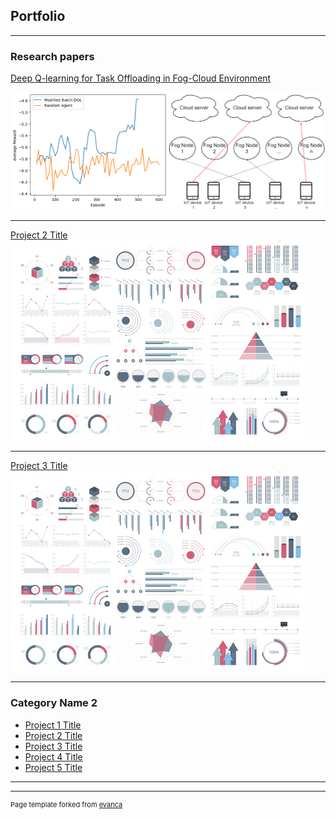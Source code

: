 ## Portfolio

---

### Research papers

[Deep Q-learning for Task Offloading in Fog-Cloud Environment](/pdf/DQL_Task_Offloading.pdf)
<div style="display: flex; justify-content: space-between;">
  <div style="flex: 1;">
    <a href="/pdf/DQL_Task_Offloading.pdf">
      <img src="images/average reward evaluation.png?raw=true" style="width: 100%;"/>
    </a>
  </div>
  <div style="flex: 1;">
    <a href="/pdf/DQL_Task_Offloading.pdf">
      <img src="images/system_model.png?raw=true" style="width: 100%;"/>
    </a>
  </div>
</div>

---
[Project 2 Title](/pdf/sample_presentation.pdf)
<img src="images/dummy_thumbnail.jpg?raw=true"/>

---
[Project 3 Title](http://example.com/)
<img src="images/dummy_thumbnail.jpg?raw=true"/>

---

### Category Name 2

- [Project 1 Title](http://example.com/)
- [Project 2 Title](http://example.com/)
- [Project 3 Title](http://example.com/)
- [Project 4 Title](http://example.com/)
- [Project 5 Title](http://example.com/)

---




---
<p style="font-size:11px">Page template forked from <a href="https://github.com/evanca/quick-portfolio">evanca</a></p>
<!-- Remove above link if you don't want to attibute -->
